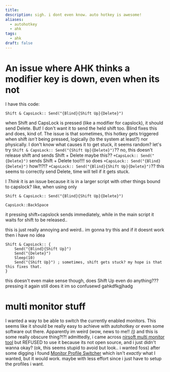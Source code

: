```yaml
---
title: 
description: sigh. i dont even know. auto hotkey is awesome!
aliases:
  - autohotkey
  - ahk
tags:
  - ahk
draft: false
---
```

# An issue where AHK thinks a modifier key is down, even when its not
I have this code:
```ahk
Shift & CapsLock:: Send("{Blind}{Shift Up}{Delete}")
```
when Shift and CapsLock is pressed (like a modifier for capslock), it should send Delete. But! I don't want it to send the held shift too. Blind fixes this and does, kind of.
The issue is that sometimes, this hotkey gets triggered when shift *isn't* being pressed, logically (to the system at least?) nor physically.
I don't know what causes it to get stuck, it seems random?
let's try  `Shift & CapsLock:: Send("{Shift Up}{Delete}")`??
no, this doesn't release shift and sends Shift + Delete
maybe this??
`+CapsLock:: Send("{Delete}")` 
sends Shift + Delete too!!!!
so does `+CapsLock:: Send("{Blind}{Delete}")`
how?!?!?
`+CapsLock:: Send("{Blind}{Shift Up}{Delete}")`??
this seems to correctly send Delete, time will tell if it gets stuck.


I *Think* it is an issue because it is in a larger script with other things bound to capslock?
like, when using only 
```
Shift & CapsLock:: Send("{Blind}{Shift Up}{Delete}")

CapsLock::BackSpace
```
it pressing shift+capslock sends immediately, while in the main script it waits for shift to be released..

this is just really annoying and weird..
im gonna try this
and if it doesnt work then i have no idea
```
Shift & CapsLock:: {
	Send("{Blind}{Shift Up}")
	Send("{Delete}")
	Sleep(10)
	Send("{Shift Up}") ; sometimes, shift gets stuck? my hope is that this fixes that.
}
```
this doesn't even make sense though, does Shift Up even do anything??? pressing it again still does it
im so confusewd gahkdfkgjhadg

# multi monitor stuff
I wanted a way to be able to switch the currently enabled monitors. This seems like it should be really easy to achieve with autohotkey or even some software out there. 
Apparently im weird (wow, news to me!! /j) and this is some really obscure thing?!?!
admittedly, i came across [nirsoft multi monitor tool](http://www.nirsoft.net/utils/multi_monitor_tool.html) but REFUSED to use it because its not open source, and i just didn't wanna okay? (ok, this seems stupid to avoid but look.. i wanted foss)
after some digging i found [Monitor Profile Switcher](https://sourceforge.net/projects/monitorswitcher/) which isn't *exactly* what  I wanted, but it would work. maybe with less effort since i just have to setup the profiles i want.











